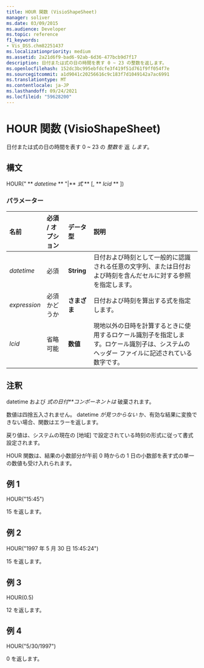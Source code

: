 ```yaml
---
title: HOUR 関数 (VisioShapeSheet)
manager: soliver
ms.date: 03/09/2015
ms.audience: Developer
ms.topic: reference
f1_keywords:
- Vis_DSS.chm82251437
ms.localizationpriority: medium
ms.assetid: 2a21d6f9-bad6-92ab-6d36-477bcb9d7f17
description: 日付または式の日の時間を表す 0 ~ 23 の整数を返します。
ms.openlocfilehash: 152dc3bc995ebfdcfe3f419f51d761f9ff054f7e
ms.sourcegitcommit: a1d9041c20256616c9c183f7d1049142a7ac6991
ms.translationtype: MT
ms.contentlocale: ja-JP
ms.lasthandoff: 09/24/2021
ms.locfileid: "59628200"
---
```

# <a name="hour-function-visioshapesheet"></a>HOUR 関数 (VisioShapeSheet)

日付または式の日の時間を表す 0 ~ 23 の  _整数を_ 返  _します_。
  
## <a name="syntax"></a>構文

HOUR(" ** *datetime* ** "|** *式* ** [, ** *lcid* ** ]) 
  
### <a name="parameters"></a>パラメーター

|**名前**|**必須 / オプション**|**データ型**|**説明**|
|:-----|:-----|:-----|:-----|
| _datetime_ <br/> |必須  <br/> |**String** <br/> | 日付および時刻として一般的に認識される任意の文字列、または日付および時刻を含んだセルに対する参照を指定します。  <br/> |
| _expression_ <br/> |必須かどうか  <br/> |**さまざま** <br/> |日付および時刻を算出する式を指定します。  <br/> |
| _lcid_ <br/> |省略可能  <br/> |**数値** <br/> | 現地以外の日時を計算するときに使用するロケール識別子を指定します。ロケール識別子は、システムのヘッダー ファイルに記述されている数字です。  <br/> |
   
## <a name="remarks"></a>注釈

datetime および *式の日付**コンポーネントは* 破棄されます。 
  
数値は四捨五入されません。 datetime  *が見つからない*  か、有効な結果に変換できない場合、関数はエラーを返します。 
  
戻り値は、システムの現在の [地域] で設定されている時刻の形式に従って書式設定されます。 
  
HOUR 関数は、結果の小数部分が午前 0 時からの 1 日の小数部を表す式の単一の数値も受け入れられます。 
  
## <a name="example-1"></a>例 1

HOUR("15:45")
  
15 を返します。
  
## <a name="example-2"></a>例 2

HOUR("1997 年 5 月 30 日 15:45:24")
  
15 を返します。
  
## <a name="example-3"></a>例 3

HOUR(0.5)
  
12 を返します。
  
## <a name="example-4"></a>例 4

HOUR("5/30/1997")
  
0 を返します。
  

